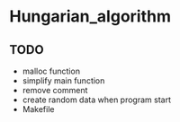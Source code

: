 # Hungarian_algorithm

## TODO
* malloc function
* simplify main function
* remove comment
* create random data when program start
* Makefile